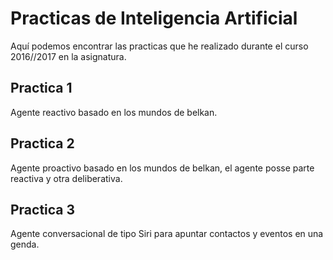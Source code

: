 # Practicas de Inteligencia Artificial

Aquí podemos encontrar las practicas que he realizado durante el curso 2016//2017 en la asignatura. 

## Practica 1
Agente reactivo basado en los mundos de belkan. 

## Practica 2
Agente proactivo basado en los mundos de belkan, el agente posse parte reactiva y otra deliberativa. 

## Practica 3
Agente conversacional de tipo Siri para apuntar contactos y eventos en una genda. 
